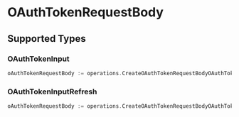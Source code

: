 # OAuthTokenRequestBody


## Supported Types

### OAuthTokenInput

```go
oAuthTokenRequestBody := operations.CreateOAuthTokenRequestBodyOAuthTokenInput(shared.OAuthTokenInput{/* values here */})
```

### OAuthTokenInputRefresh

```go
oAuthTokenRequestBody := operations.CreateOAuthTokenRequestBodyOAuthTokenInputRefresh(shared.OAuthTokenInputRefresh{/* values here */})
```

